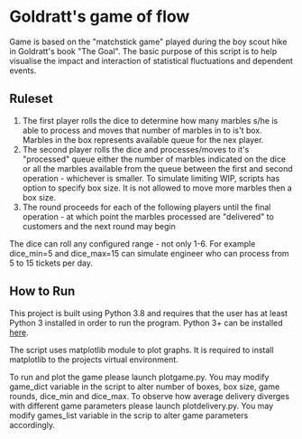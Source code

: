 # Goldratt's game of flow

Game is based on the "matchstick game" played during the boy scout hike in Goldratt's book "The Goal". The basic purpose of this script is to help visualise the impact and interaction of statistical fluctuations and dependent events.

## Ruleset

1. The first player rolls the dice to determine how many marbles s/he is able to process and moves that number of marbles in to is't box. Marbles in the box represents available queue for the nex player.
2. The second player rolls the dice and processes/moves to it's "processed" queue either the number of marbles indicated on the dice or all the marbles available from the queue between the first and second operation - whichever is smaller. To simulate limiting WIP, scripts has option to specify box size. It is not allowed to move more marbles then a box size.
3. The round proceeds for each of the following players until the final operation - at which point the marbles processed are "delivered" to customers and the next round may begin

The dice can roll any configured range - not only 1-6. For example dice_min=5 and dice_max=15 can simulate engineer who can process from 5 to 15 tickets per day.

## How to Run

This project is built using Python 3.8 and requires that the user has at least Python 3 installed in order to run the program. Python 3+ can be installed [here](https://www.python.org/downloads/).

The script uses matplotlib module to plot graphs. It is required to install matplotlib to the projects virtual environment.

To run and plot the game please launch plotgame.py. You may modify game_dict variable in the script to alter number of boxes, box size, game rounds, dice_min and dice_max.
To observe how average delivery diverges with different game parameters please launch plotdelivery.py. You may modify games_list variable in the scrip to alter game parameters accordingly.
